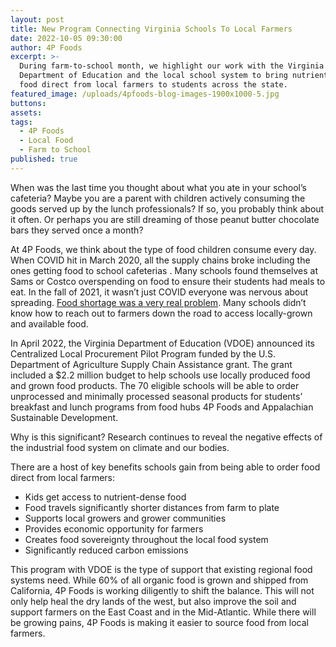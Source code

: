 ```yaml
---
layout: post
title: New Program Connecting Virginia Schools To Local Farmers
date: 2022-10-05 09:30:00
author: 4P Foods
excerpt: >-
  During farm-to-school month, we highlight our work with the Virginia
  Department of Education and the local school system to bring nutrient-dense
  food direct from local farmers to students across the state.
featured_image: /uploads/4pfoods-blog-images-1900x1000-5.jpg
buttons:
assets:
tags:
  - 4P Foods
  - Local Food
  - Farm to School
published: true
---
```

<div class="editable"><p>When was the last time you thought about what you ate in your school&rsquo;s cafeteria? Maybe you are a parent with children actively consuming the goods served up by the lunch professionals? If so, you probably think about it often. Or perhaps you are still dreaming of those peanut butter chocolate bars they served once a month?&nbsp;</p><p>At 4P Foods, we think about the type of food children consume every day. When COVID hit in March 2020, all the supply chains broke including the ones getting food to school cafeterias . Many schools found themselves at Sams or Costco overspending on food to ensure their students had meals to eat. In the fall of 2021, it wasn&rsquo;t just COVID everyone was nervous about spreading. <a href="https://www.washingtonpost.com/business/2021/09/29/schools-supply-chain-crisis/">Food shortage was a very real problem</a>. Many schools didn&rsquo;t know how to reach out to farmers down the road to access locally-grown and available food.</p><p>In April 2022, the Virginia Department of Education (VDOE) announced its Centralized Local Procurement Pilot Program funded by the U.S. Department of Agriculture Supply Chain Assistance grant. The grant included a $2.2 million budget to help schools use locally produced food and grown food products. The 70 eligible schools will be able to order unprocessed and minimally processed seasonal products for students&rsquo; breakfast and lunch programs from food hubs 4P Foods and Appalachian Sustainable Development.</p><p>Why is this significant? Research continues to reveal the negative effects of the industrial food system on climate and our bodies.&nbsp;</p><p>There are a host of key benefits schools gain from being able to order food direct from local farmers:</p><ul><li>Kids get access to nutrient-dense food</li><li>Food travels significantly shorter distances from farm to plate</li><li>Supports local growers and grower communities&nbsp;</li><li>Provides economic opportunity for farmers</li><li>Creates food sovereignty throughout the local food system&nbsp;</li><li>Significantly reduced carbon emissions</li></ul><p>This program with VDOE is the type of support that existing regional food systems need. While 60% of all organic food is grown and shipped from California, 4P Foods is working diligently to shift the balance. This will not only help heal the dry lands of the west, but also improve the soil and support farmers on the East Coast and in the Mid-Atlantic. While there will be growing pains, 4P Foods is making it easier to source food from local farmers.</p></div>